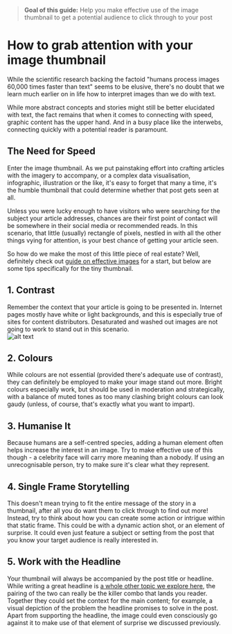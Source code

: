 > **Goal of this guide:** Help you make effective use of the image thumbnail to get a potential audience to click through to your post

# How to grab attention with your image thumbnail

While the scientific research backing the factoid "humans process images 60,000 times faster than text" seems to be elusive, there's no doubt that we learn much earlier on in life how to interpret images than we do with text.

While more abstract concepts and stories might still be better elucidated with text, the fact remains that when it comes to connecting with speed, graphic content has the upper hand. And in a busy place like the interwebs, connecting quickly with a potential reader is paramount.

## The Need for Speed
Enter the image thumbnail. As we put painstaking effort into crafting articles with the imagery to accompany, or a complex data visualisation, infographic, illustration or the like, it's easy to forget that many a time, it's the humble thumbnail that could determine whether that post gets seen at all.

Unless you were lucky enough to have visitors who were searching for the subject your article addresses, chances are their first point of contact will be somewhere in their social media or recommended reads. In this scenario, that little (usually) rectangle of pixels, nestled in with all the other things vying for attention, is your best chance of getting your article seen.

So how do we make the most of this little piece of real estate? Well, definitely check out [guide on effective images](https://github.com/newatoms/guides/tree/ready/effective-image-guide) for a start, but below are some tips specifically for the tiny thumbnail.

## 1. Contrast
Remember the context that your article is going to be presented in. Internet pages mostly have white or light backgrounds, and this is especially true of sites for content distributors.  Desaturated and washed out images are not going to work to stand out in this scenario.  
![alt text](icon48.png "Logo Title Text 1")


## 2. Colours
While colours are not essential (provided there's adequate use of contrast), they can definitely be employed to make your image stand out more. Bright colours especially work, but should be used in moderation and strategically, with a balance of muted tones as too many clashing bright colours can look gaudy (unless, of course, that's exactly what you want to impart).

## 3. Humanise It
Because humans are a self-centred species, adding a human element often helps increase the interest in an image. Try to make effective use of this though - a celebrity face will carry more meaning than a nobody. If using an unrecognisable person, try to make sure it's clear what they represent.

## 4. Single Frame Storytelling
This doesn't mean trying to fit the entire message of the story in a thumbnail, after all you do want them to click through to find out more! Instead, try to think about how you can create some action or intrigue within that static frame. This could be with a dynamic action shot, or an element of surprise. It could even just feature a subject or setting from the post that you know your target audience is really interested in.

## 5. Work with the Headline
Your thumbnail will always be accompanied by the post title or headline. While writing a great headline is [a whole other topic we explore here](https://github.com/newatoms/guides/tree/ready/compose-great-headings), the pairing of the two can really be the killer combo that lands you reader. Together they could set the context for the main content; for example, a visual depiction of the problem the headline promises to solve in the post. Apart from supporting the headline, the image could even consciously go against it to make use of that element of surprise we discussed previously.
